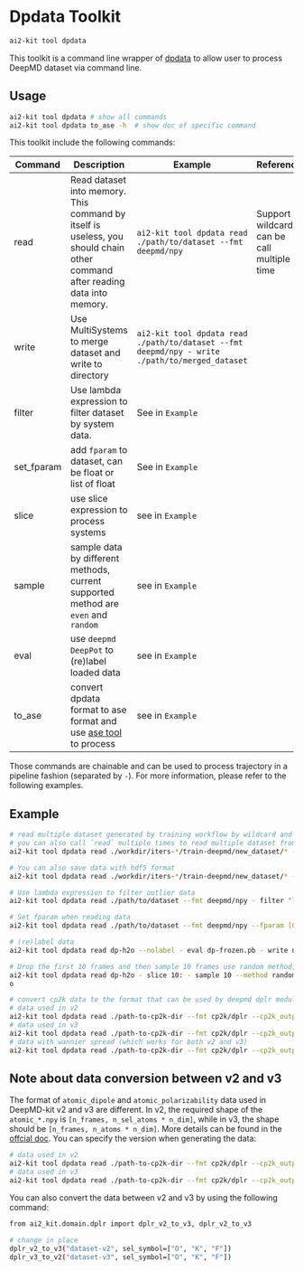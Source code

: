 # Dpdata Toolkit

```bash
ai2-kit tool dpdata
```

This toolkit is a command line wrapper of [dpdata](https://github.com/deepmodeling/dpdata) to allow user to process DeepMD dataset via command line.

## Usage

```bash
ai2-kit tool dpdata # show all commands
ai2-kit tool dpdata to_ase -h  # show doc of specific command
```

This toolkit include the following commands:

| Command    | Description                                                                                                                 | Example                                                                                        | Reference                                   |
| ---------- | --------------------------------------------------------------------------------------------------------------------------- | ---------------------------------------------------------------------------------------------- | ------------------------------------------- |
| read       | Read dataset into memory. This command by itself is useless, you should chain other command after reading data into memory. | `ai2-kit tool dpdata read ./path/to/dataset --fmt deepmd/npy`                                  | Support wildcard, can be call multiple time |
| write      | Use MultiSystems to merge dataset and write to directory                                                                    | `ai2-kit tool dpdata read ./path/to/dataset --fmt deepmd/npy - write ./path/to/merged_dataset` |                                             |
| filter     | Use lambda expression to filter dataset by system data.                                                                     | See in `Example`                                                                               |                                             |
| set_fparam | add `fparam` to dataset, can be float or list of float                                                                      | See in `Example`                                                                               |                                             |
| slice      | use slice expression to process systems                                                                                     | see in `Example`                                                                               |                                             |
| sample     | sample data by different methods, current supported method are `even` and `random`                                          | see in `Example`                                                                               |                                             |
| eval       | use `deepmd DeepPot` to (re)label loaded data                                                                               | see in `Example`                                                                               |                                             |
| to_ase     | convert dpdata format to ase format and use [ase tool](./ase.md) to process                                                 | see in `Example`                                                                               |                                             |

Those commands are chainable and can be used to process trajectory in a pipeline fashion (separated by `-`). For more information, please refer to the following examples.

## Example

```bash
# read multiple dataset generated by training workflow by wildcard and merge them into a single dataset
# you can also call `read` multiple times to read multiple dataset from different directory
ai2-kit tool dpdata read ./workdir/iters-*/train-deepmd/new_dataset/* --fmt deepmd/npy - write ./merged_dataset  --fmt deepmd/npy

# You can also save data with hdf5 format
ai2-kit tool dpdata read ./workdir/iters-*/train-deepmd/new_dataset/* --fmt deepmd/npy - write ./merged.hdf5 --fmt deepmd/hdf5

# Use lambda expression to filter outlier data
ai2-kit tool dpdata read ./path/to/dataset --fmt deepmd/npy - filter "lambda x: x['forces'].max() < 10" - write ./path/to/filtered_dataset

# Set fparam when reading data
ai2-kit tool dpdata read ./path/to/dataset --fmt deepmd/npy --fparam [0,1] - write ./path/to/new_dataset

# (re)label data
ai2-kit tool dpdata read dp-h2o --nolabel - eval dp-frozen.pb - write new-dp-hwo

# Drop the first 10 frames and then sample 10 frames use random method, and save it as xyz format
ai2-kit tool dpdata read dp-h2o - slice 10: - sample 10 --method random - to_ase - write h2o.xyz
o

# convert cp2k data to the format that can be used by deepmd dplr module
# data used in v2
ai2-kit tool dpdata read ./path-to-cp2k-dir --fmt cp2k/dplr --cp2k_output="output" --wannier_file="wannier.xyz" --type_map="[O,H,K,F]" --sel_type="[0,2,3]" - write ./v2-dataset --v2 --sel_symbol="[O,K,F]"
# data used in v3
ai2-kit tool dpdata read ./path-to-cp2k-dir --fmt cp2k/dplr --cp2k_output="output" --wannier_file="wannier.xyz" --type_map="[O,H,K,F]" --sel_type="[0,2,3]" - write ./v3-dataset
# data with wannier spread (which works for both v2 and v3)
ai2-kit tool dpdata read ./path-to-cp2k-dir --fmt cp2k/dplr --cp2k_output="output" --wannier_file="wannier.xyz" --wannier_spread_file="wannier_spread.out" --type_map="[O,H,K,F]" --sel_type="[0,2,3]" - write ./v3-dataset-with-spread
```

## Note about data conversion between v2 and v3

The format of `atomic_dipole` and `atomic_polarizability` data used in DeepMD-kit v2 and v3 are different.
In v2, the required shape of the `atomic_*.npy` is `[n_frames, n_sel_atoms * n_dim]`, while in v3, the shape should be `[n_frames, n_atoms * n_dim]`. More details can be found in the [offcial doc](https://docs.deepmodeling.com/projects/deepmd/en/master/data/system.html). You can specify the version when generating the data:

```bash
# data used in v2
ai2-kit tool dpdata read ./path-to-cp2k-dir --fmt cp2k/dplr --cp2k_output="output" --wannier_file="wannier.xyz" --type_map="[O,H,K,F]" --sel_type="[0,2,3]" - write ./v2-dataset --v2 --sel_symbol="[O,K,F]"
# data used in v3
ai2-kit tool dpdata read ./path-to-cp2k-dir --fmt cp2k/dplr --cp2k_output="output" --wannier_file="wannier.xyz" --type_map="[O,H,K,F]" --sel_type="[0,2,3]" - write ./v3-dataset
```

You can also convert the data between v2 and v3 by using the following command:

```bash
from ai2_kit.domain.dplr import dplr_v2_to_v3, dplr_v2_to_v3

# change in place
dplr_v2_to_v3("dataset-v2", sel_symbol=["O", "K", "F"])
dplr_v3_to_v2("dataset-v3", sel_symbol=["O", "K", "F"])
```
